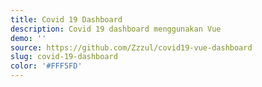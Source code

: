 ```yaml
---
title: Covid 19 Dashboard
description: Covid 19 dashboard menggunakan Vue
demo: ''
source: https://github.com/Zzzul/covid19-vue-dashboard
slug: covid-19-dashboard
color: '#FFF5FD'
---
```

